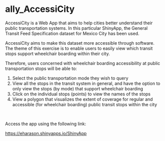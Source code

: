 # ally_AccessiCity

AccessiCity is a Web App that aims to help cities better understand their public transportation systems. In this particular ShinyApp, the General Transit Feed Specification dataset for Mexico City has been used. 

AccessiCity aims to make this dataset more accessible through software. The theme of this exercise is to enable users to easily view which transit stops support wheelchair boarding within their city. 

Therefore, users concerned with wheelchair boarding accessibility at public transportation stops will be able to: 
<ol> 
<li>Select the public transportation mode they wish to query </li>
<li>View all the stops in the transit system in general, and have the option to only view the stops (by mode) that support wheelchair boarding </li>
<li>Click on the individual stops (points) to view the names of the stops </li>
<li>View a polygon that visualizes the extent of coverage for regular and accessible (for wheelchair boarding) public transit stops within the city </li>
</ol>
<br>

Access the app using the following link:

https://eharason.shinyapps.io/ShinyApp